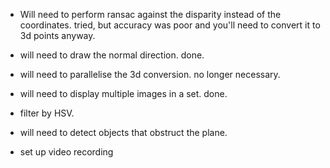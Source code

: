 - Will need to perform ransac against the disparity instead of the coordinates.
    tried, but accuracy was poor and you'll need to convert it to 3d points anyway.
- will need to draw the normal direction.
    done.
- will need to parallelise the 3d conversion.
    no longer necessary.
- will need to display multiple images in a set.
    done.


- filter by HSV.
- will need to detect objects that obstruct the plane.
- set up video recording